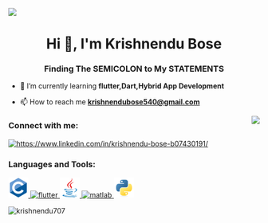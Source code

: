 <picture>
  <source srcset="https://www.areholland.com/wp-content/uploads/2015/04/14654welcome.jpg" media="(prefers-color-scheme:dark)" align = "middle" width = "1000" height = "300">
  <img align = "middle" src="https://image.shutterstock.com/image-vector/hello-modern-calligraphy-quote-line-260nw-1771651916.jpg">
</picture>
</div>
<h1 align="center">Hi 👋, I'm Krishnendu Bose</h1>
<h3 align="center">Finding The SEMICOLON to My STATEMENTS</h3>

- 🌱 I’m currently learning **flutter,Dart,Hybrid App Development**

- 📫 How to reach me **krishnendubose540@gmail.com**
<picture>
  <source srcset="https://cdn.dribbble.com/users/1235346/screenshots/3252385/job.gif" media="(prefers-color-scheme:dark)" align = "right" width = "350" >
  <img align = "right" src="https://c.tenor.com/2uyENRmiUt0AAAAC/coding.gif">
</picture>


<h3 align="left">Connect with me:</h3>

<p align="left">
<a href="https://linkedin.com/in/https://www.linkedin.com/in/krishnendu-bose-b07430191/" target="blank"><img align="center" src="https://raw.githubusercontent.com/rahuldkjain/github-profile-readme-generator/master/src/images/icons/Social/linked-in-alt.svg" alt="https://www.linkedin.com/in/krishnendu-bose-b07430191/" height="30" width="40" /></a>
</p>

<h3 align="left">Languages and Tools:</h3>
<p align="left"> <a href="https://www.cprogramming.com/" target="_blank" rel="noreferrer"> <img src="https://raw.githubusercontent.com/devicons/devicon/master/icons/c/c-original.svg" alt="c" width="40" height="40"/> </a> <a href="https://flutter.dev" target="_blank" rel="noreferrer"> <img src="https://www.vectorlogo.zone/logos/flutterio/flutterio-icon.svg" alt="flutter" width="40" height="40"/> </a> <a href="https://www.java.com" target="_blank" rel="noreferrer"> <img src="https://raw.githubusercontent.com/devicons/devicon/master/icons/java/java-original.svg" alt="java" width="40" height="40"/> </a> <a href="https://www.mathworks.com/" target="_blank" rel="noreferrer"> <img src="https://upload.wikimedia.org/wikipedia/commons/2/21/Matlab_Logo.png" alt="matlab" width="40" height="40"/> </a> <a href="https://www.python.org" target="_blank" rel="noreferrer"> <img src="https://raw.githubusercontent.com/devicons/devicon/master/icons/python/python-original.svg" alt="python" width="40" height="40"/> </a> </p>

<p><img align="center" src="https://github-readme-stats.vercel.app/api/top-langs?username=krishnendu707&show_icons=true&locale=en&layout=compact" alt="krishnendu707" /></p>
